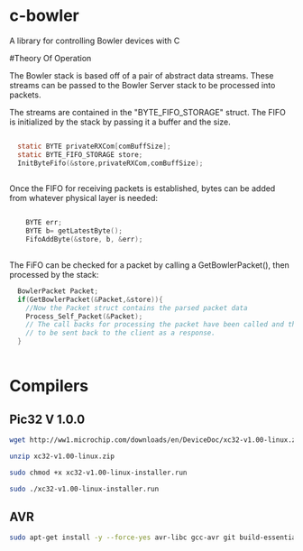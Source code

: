 c-bowler
========

A library for controlling Bowler devices with C

#Theory Of Operation

The Bowler stack is based off of a pair of abstract data streams. These streams can be passed to the Bowler Server stack to be processed into packets. 

The streams are contained in the "BYTE_FIFO_STORAGE" struct. The FIFO is initialized by the stack by passing it a buffer and the size. 

```C

  static BYTE privateRXCom[comBuffSize];
  static BYTE_FIFO_STORAGE store;
  InitByteFifo(&store,privateRXCom,comBuffSize);
  
```

Once the FIFO for receiving packets is established, bytes can be added from whatever physical layer is needed:

```C

  	BYTE err;
  	BYTE b= getLatestByte();
  	FifoAddByte(&store, b, &err);
  	
```

The FiFO can be checked for a packet by calling a GetBowlerPacket(), then processed by the stack:

```C
  BowlerPacket Packet;
  if(GetBowlerPacket(&Packet,&store)){
    //Now the Packet struct contains the parsed packet data
    Process_Self_Packet(&Packet);
    // The call backs for processing the packet have been called and the Packet struct now contains the data 
    // to be sent back to the client as a response. 
  }
  
```



# Compilers

## Pic32 V 1.0.0
```bash
wget http://ww1.microchip.com/downloads/en/DeviceDoc/xc32-v1.00-linux.zip

unzip xc32-v1.00-linux.zip

sudo chmod +x xc32-v1.00-linux-installer.run

sudo ./xc32-v1.00-linux-installer.run
```

## AVR
```bash
sudo apt-get install -y --force-yes avr-libc gcc-avr git build-essential
```

